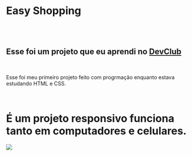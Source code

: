 <h1> Easy Shopping</h1>
<br>
<br>
<h2>Esse foi um projeto que eu aprendi no <a href="https://rofilfomori.com.br/devclub ">DevClub</a></h2>
<br>
<p>Esse foi meu primeiro projeto feito com progrmação enquanto estava estudando HTML e CSS.
</p>

<br>
<h1>É um projeto responsivo funciona tanto em computadores e celulares.</h1>
<img src="https://github.com/fabiodev-minas/Easy-shopping/blob/master/img/telapc.PNG?raw=true"/>

